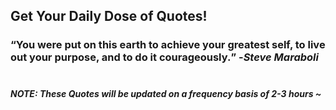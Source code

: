 ## Get Your Daily Dose of Quotes!
### <q>You were put on this earth to achieve your greatest self, to live out your purpose, and to do it courageously.</q> -<em>Steve Maraboli</em> <br><br>
##### NOTE: These Quotes will be updated on a frequency basis of 2-3 hours ~
